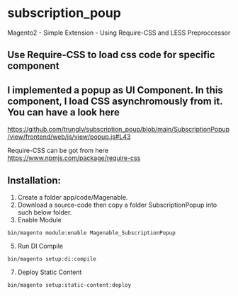 # subscription_poup
Magento2 - Simple Extension - Using Require-CSS and LESS Preproccessor 

## Use Require-CSS to load css code for specific component 

## I implemented a popup as UI Component. In this component, I load CSS asynchromously from it. You can have a look here
https://github.com/trunglv/subscription_poup/blob/main/SubscriptionPopup/view/frontend/web/js/view/popup.js#L43

Require-CSS can be got from here https://www.npmjs.com/package/require-css



## Installation: 
1. Create a folder app/code/Magenable.
2. Download a source-code then copy a folder SubscriptionPopup into such below folder.
3. Enable Module 
```
bin/magento module:enable Magenable_SubscriptionPopup
```
5. Run DI Compile
```
bin/magento setup:di:compile
```
7. Deploy Static Content 
```
bin/magento setup:static-content:deploy
```
